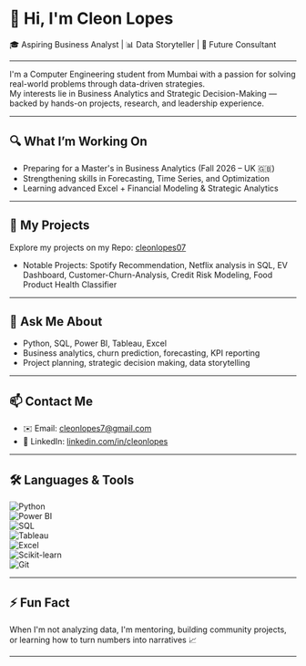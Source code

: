 # 👋 Hi, I'm Cleon Lopes  
🎓 Aspiring Business Analyst | 📊 Data Storyteller | 💼 Future Consultant

---

I'm a Computer Engineering student from Mumbai with a passion for solving real-world problems through data-driven strategies.  
My interests lie in Business Analytics and Strategic Decision-Making — backed by hands-on projects, research, and leadership experience.

---

## 🔍 What I’m Working On
- Preparing for a Master's in Business Analytics (Fall 2026 – UK 🇬🇧)
- Strengthening skills in Forecasting, Time Series, and Optimization
- Learning advanced Excel + Financial Modeling & Strategic Analytics

---

## 📂 My Projects
Explore my projects on my Repo: [cleonlopes07](https://github.com/CleonLopes07?tab=repositories)    
- Notable Projects: Spotify Recommendation, Netflix analysis in SQL, EV Dashboard, Customer-Churn-Analysis, Credit Risk Modeling, Food Product Health Classifier

---

## 🧠 Ask Me About
- Python, SQL, Power BI, Tableau, Excel  
- Business analytics, churn prediction, forecasting, KPI reporting  
- Project planning, strategic decision making, data storytelling

---

## 📫 Contact Me
- ✉️ Email: cleonlopes7@gmail.com  
- 🔗 LinkedIn: [linkedin.com/in/cleonlopes](https://linkedin.com/in/cleonlopes)  

---

## 🛠️ Languages & Tools  
![Python](https://img.shields.io/badge/-Python-black?style=flat-square&logo=python)  
![Power BI](https://img.shields.io/badge/-PowerBI-F2C811?style=flat-square&logo=powerbi)  
![SQL](https://img.shields.io/badge/-SQL-4479A1?style=flat-square&logo=postgresql&logoColor=white)  
![Tableau](https://img.shields.io/badge/-Tableau-E97627?style=flat-square&logo=tableau&logoColor=white)  
![Excel](https://img.shields.io/badge/-Excel-217346?style=flat-square&logo=microsoft-excel&logoColor=white)  
![Scikit-learn](https://img.shields.io/badge/-Scikit_Learn-F7931E?style=flat-square&logo=scikit-learn&logoColor=white)  
![Git](https://img.shields.io/badge/-Git-black?style=flat-square&logo=git) 

---

## ⚡ Fun Fact  
When I'm not analyzing data, I'm mentoring, building community projects, or learning how to turn numbers into narratives 📈

---

